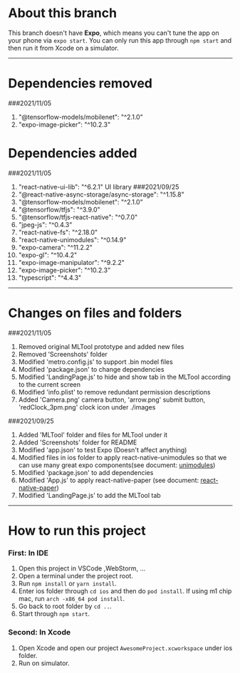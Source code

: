 # About this branch

This branch doesn't have **Expo**, which means you can't tune the app on your phone via `expo start`. You can only run
this app through `npm start` and then run it from Xcode on a simulator.

***  
# Dependencies removed
###2021/11/05
1. "@tensorflow-models/mobilenet": "^2.1.0"
2. "expo-image-picker": "^10.2.3"

# Dependencies added
###2021/11/05
1. "react-native-ui-lib": "^6.2.1" UI library
###2021/09/25
1. "@react-native-async-storage/async-storage": "^1.15.8"
2. "@tensorflow-models/mobilenet": "^2.1.0"
3. "@tensorflow/tfjs": "^3.9.0"
4. "@tensorflow/tfjs-react-native": "^0.7.0"
5. "jpeg-js": "^0.4.3"
6. "react-native-fs": "^2.18.0"
7. "react-native-unimodules": "^0.14.9"
8. "expo-camera": "^11.2.2"
9. "expo-gl": "^10.4.2"
10. "expo-image-manipulator": "^9.2.2"
11. "expo-image-picker": "^10.2.3"
12. "typescript": "^4.4.3"
***  

# Changes on files and folders
###2021/11/05
1. Removed original MLTool prototype and added new files
2. Removed 'Screenshots' folder
3. Modified 'metro.config.js' to support .bin model files
4. Modified 'package.json' to change dependencies
5. Modified 'LandingPage.js' to hide and show tab in the MLTool according to the current screen
6. Modified 'info.plist' to remove redundant permission descriptions
7. Added 'Camera.png' camera button, 'arrow.png' submit button, 'redClock_3pm.png' clock icon under ./images
  
###2021/09/25
1. Added 'MLTool' folder and files for MLTool under it
2. Added 'Screenshots' folder for README
3. Modified 'app.json' to test Expo (Doesn't affect anything)
4. Modified files in ios folder to apply react-native-unimodules so that we can use many great expo components(see
   document: [unimodules](https://docs.expo.dev/bare/installing-unimodules/))
5. Modified 'package.json' to add dependencies
6. Modified 'App.js' to apply react-native-paper (see document: [react-native-paper](https://callstack.github.io/react-native-paper/getting-started.html))
7. Modified 'LandingPage.js' to add the MLTool tab
***

# How to run this project
### First: In IDE
1. Open this project in VSCode ,WebStorm, ...
2. Open a terminal under the project root.
3. Run `npm install` or `yarn install`.
4. Enter ios folder through `cd ios` and then do `pod install`. If using m1 chip mac, run `arch -x86_64 pod install`.
5. Go back to root folder by `cd ..`.
6. Start through `npm start`.
### Second: In Xcode
1. Open Xcode and open our project `AwesomeProject.xcworkspace` under ios folder.
2. Run on simulator.

